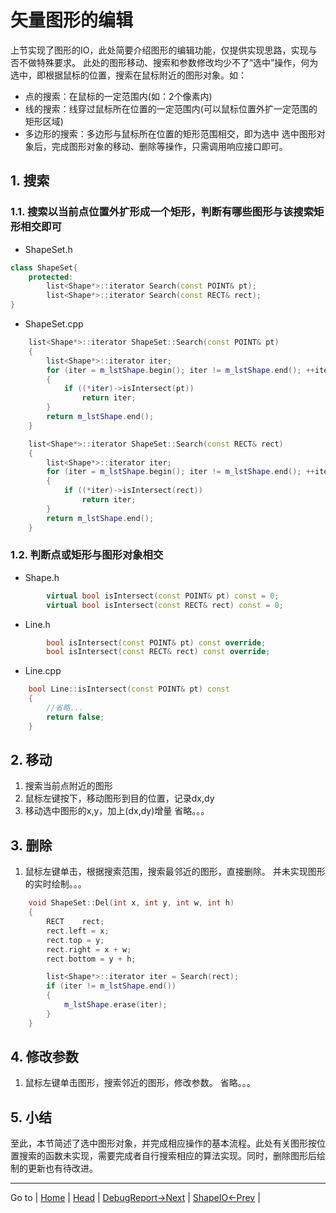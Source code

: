 # 矢量图形的编辑
上节实现了图形的IO，此处简要介绍图形的编辑功能，仅提供实现思路，实现与否不做特殊要求。
此处的图形移动、搜索和参数修改均少不了“选中”操作，何为选中，即根据鼠标的位置，搜索在鼠标附近的图形对象。如：
- 点的搜索：在鼠标的一定范围内(如：2个像素内)
- 线的搜索：线穿过鼠标所在位置的一定范围内(可以鼠标位置外扩一定范围的矩形区域)
- 多边形的搜索：多边形与鼠标所在位置的矩形范围相交，即为选中
选中图形对象后，完成图形对象的移动、删除等操作，只需调用响应接口即可。

## 1. 搜索
### 1.1. 搜索以当前点位置外扩形成一个矩形，判断有哪些图形与该搜索矩形相交即可
- ShapeSet.h
```c++
class ShapeSet{
	protected:
		list<Shape*>::iterator Search(const POINT& pt);
		list<Shape*>::iterator Search(const RECT& rect);
}
```
- ShapeSet.cpp
```c++
	list<Shape*>::iterator ShapeSet::Search(const POINT& pt)
	{
		list<Shape*>::iterator iter;
		for (iter = m_lstShape.begin(); iter != m_lstShape.end(); ++iter)
		{
			if ((*iter)->isIntersect(pt))
				return iter;
		}
		return m_lstShape.end();
	}

	list<Shape*>::iterator ShapeSet::Search(const RECT& rect)
	{
		list<Shape*>::iterator iter;
		for (iter = m_lstShape.begin(); iter != m_lstShape.end(); ++iter)
		{
			if ((*iter)->isIntersect(rect))
				return iter;
		}
		return m_lstShape.end();
	}
```
### 1.2. 判断点或矩形与图形对象相交
- Shape.h
```c++
		virtual bool isIntersect(const POINT& pt) const = 0;
		virtual bool isIntersect(const RECT& rect) const = 0;
```
- Line.h
```c++
		bool isIntersect(const POINT& pt) const override;
		bool isIntersect(const RECT& rect) const override;
```
- Line.cpp
```c++
	bool Line::isIntersect(const POINT& pt) const
	{
        //省略...
        return false;
	}
```

## 2. 移动
1. 搜索当前点附近的图形
2. 鼠标左键按下，移动图形到目的位置，记录dx,dy
3. 移动选中图形的x,y，加上(dx,dy)增量
省略。。。

## 3. 删除
1. 鼠标左键单击，根据搜索范围，搜索最邻近的图形，直接删除。
并未实现图形的实时绘制。。。
```c++
	void ShapeSet::Del(int x, int y, int w, int h)
	{
		RECT	rect;
		rect.left = x;
		rect.top = y;
		rect.right = x + w;
		rect.bottom = y + h;

		list<Shape*>::iterator iter = Search(rect);
		if (iter != m_lstShape.end())
		{
			m_lstShape.erase(iter);
		}
	}
```

## 4. 修改参数
1. 鼠标左键单击图形，搜索邻近的图形，修改参数。
省略。。。

## 5. 小结
至此，本节简述了选中图形对象，并完成相应操作的基本流程。此处有关图形按位置搜索的函数未实现，需要完成者自行搜索相应的算法实现。同时，删除图形后绘制的更新也有待改进。

---

Go to | [Home](../README.md) | [Head](#矢量图形的编辑) | [DebugReport->Next](./D8_DebugReport.md) | [ShapeIO<-Prev](./D6_ShapeIO.md) |